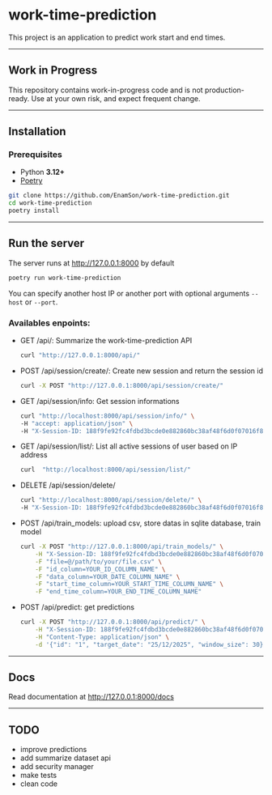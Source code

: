 # work-time-prediction

This project is an application to predict work start and end times.

---

## Work in Progress

This repository contains work-in-progress code and is not production-ready.
Use at your own risk, and expect frequent change.

---

## Installation

### Prerequisites
- Python **3.12+**
- [Poetry](https://python-poetry.org/)

```bash
git clone https://github.com/EnamSon/work-time-prediction.git
cd work-time-prediction
poetry install
```

---

## Run the server

The server runs at http://127.0.0.1:8000 by default

```bash
poetry run work-time-prediction
```

You can specify another host IP or another port with optional arguments `--host` or `--port`.

### Availables enpoints:

- GET /api/: Summarize the work-time-prediction API

    ```bash
    curl "http://127.0.0.1:8000/api/"
    ```

- POST /api/session/create/: Create new session and return the session id

    ```bash
    curl -X POST "http://127.0.0.1:8000/api/session/create/"
    ```    

- GET /api/session/info: Get session informations

    ```bash
    curl "http://localhost:8000/api/session/info/" \
    -H "accept: application/json" \
    -H "X-Session-ID: 188f9fe92fc4fdbd3bcde0e882860bc38af48f6d0f07016f86fdef8d7ff8c672"
    ```

- GET /api/session/list/: List all active sessions of user based on IP address

    ```bash
    curl  "http://localhost:8000/api/session/list/"
    ```

- DELETE /api/session/delete/

    ```bash
    curl "http://localhost:8000/api/session/delete/" \
    -H "X-Session-ID: 188f9fe92fc4fdbd3bcde0e882860bc38af48f6d0f07016f86fdef8d7ff8c672"
    ```

- POST /api/train_models: upload csv, store datas in sqlite database, train model

    ```bash
    curl -X POST "http://127.0.0.1:8000/api/train_models/" \
        -H "X-Session-ID: 188f9fe92fc4fdbd3bcde0e882860bc38af48f6d0f07016f86fdef8d7ff8c672" \
        -F "file=@/path/to/your/file.csv" \
        -F "id_column=YOUR_ID_COLUMN_NAME" \
        -F "data_column=YOUR_DATE_COLUMN_NAME" \
        -F "start_time_column=YOUR_START_TIME_COLUMN_NAME" \
        -F "end_time_column=YOUR_END_TIME_COLUMN_NAME"
    ```

- POST /api/predict: get predictions

    ```bash
    curl -X POST "http://127.0.0.1:8000/api/predict/" \
        -H "X-Session-ID: 188f9fe92fc4fdbd3bcde0e882860bc38af48f6d0f07016f86fdef8d7ff8c672" \
        -H "Content-Type: application/json" \
        -d '{"id": "1", "target_date": "25/12/2025", "window_size": 30}'
    ```

---

## Docs

Read documentation at http://127.0.0.1:8000/docs

---

## TODO

- improve predictions
- add summarize dataset api
- add security manager
- make tests
- clean code
